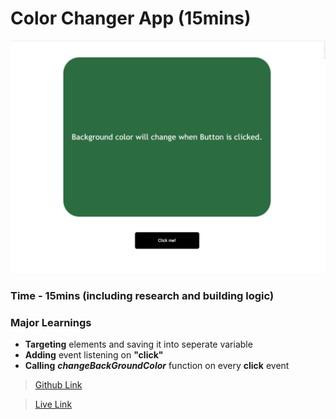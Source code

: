 # Color Changer App (15mins)

![Final Color Changer](./Image/FinalColorChanger.png)

### Time - 15mins (including research and building logic)

### Major Learnings

- **Targeting** elements and saving it into seperate variable
- **Adding** event listening on **"click"**
- **Calling** **_changeBackGroundColor_** function on every **click** event  

> [Github Link](https://github.com/abhishek7329sharma/)

> [Live Link](https://app.netlify.com/sites/leafy-pegasus-d3c6cf/overview)
